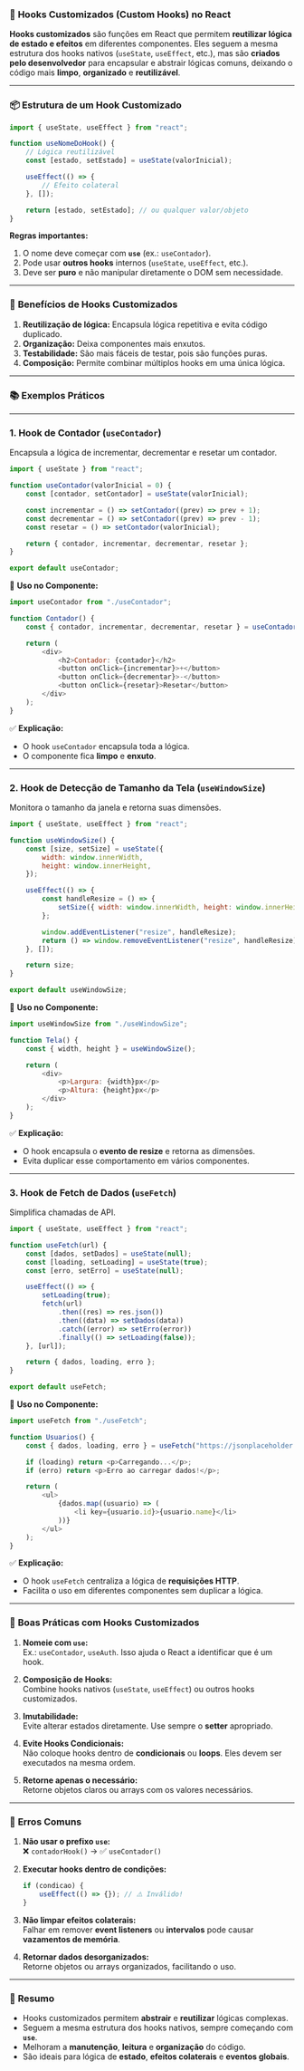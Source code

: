 ### 🎯 **Hooks Customizados (Custom Hooks) no React**

**Hooks customizados** são funções em React que permitem **reutilizar lógica de estado e efeitos** em diferentes componentes. Eles seguem a mesma estrutura dos hooks nativos (`useState`, `useEffect`, etc.), mas são **criados pelo desenvolvedor** para encapsular e abstrair lógicas comuns, deixando o código mais **limpo**, **organizado** e **reutilizável**.

---

### 📦 **Estrutura de um Hook Customizado**

```javascript
import { useState, useEffect } from "react";

function useNomeDoHook() {
	// Lógica reutilizável
	const [estado, setEstado] = useState(valorInicial);

	useEffect(() => {
		// Efeito colateral
	}, []);

	return [estado, setEstado]; // ou qualquer valor/objeto
}
```

**Regras importantes:**

1. O nome deve começar com **`use`** (ex.: `useContador`).
2. Pode usar **outros hooks** internos (`useState`, `useEffect`, etc.).
3. Deve ser **puro** e não manipular diretamente o DOM sem necessidade.

---

### 🚀 **Benefícios de Hooks Customizados**

1. **Reutilização de lógica:** Encapsula lógica repetitiva e evita código duplicado.
2. **Organização:** Deixa componentes mais enxutos.
3. **Testabilidade:** São mais fáceis de testar, pois são funções puras.
4. **Composição:** Permite combinar múltiplos hooks em uma única lógica.

---

### 📚 **Exemplos Práticos**

---

### 1. **Hook de Contador (`useContador`)**

Encapsula a lógica de incrementar, decrementar e resetar um contador.

```javascript
import { useState } from "react";

function useContador(valorInicial = 0) {
	const [contador, setContador] = useState(valorInicial);

	const incrementar = () => setContador((prev) => prev + 1);
	const decrementar = () => setContador((prev) => prev - 1);
	const resetar = () => setContador(valorInicial);

	return { contador, incrementar, decrementar, resetar };
}

export default useContador;
```

📌 **Uso no Componente:**

```javascript
import useContador from "./useContador";

function Contador() {
	const { contador, incrementar, decrementar, resetar } = useContador(5);

	return (
		<div>
			<h2>Contador: {contador}</h2>
			<button onClick={incrementar}>+</button>
			<button onClick={decrementar}>-</button>
			<button onClick={resetar}>Resetar</button>
		</div>
	);
}
```

✅ **Explicação:**

-   O hook `useContador` encapsula toda a lógica.
-   O componente fica **limpo** e **enxuto**.

---

### 2. **Hook de Detecção de Tamanho da Tela (`useWindowSize`)**

Monitora o tamanho da janela e retorna suas dimensões.

```javascript
import { useState, useEffect } from "react";

function useWindowSize() {
	const [size, setSize] = useState({
		width: window.innerWidth,
		height: window.innerHeight,
	});

	useEffect(() => {
		const handleResize = () => {
			setSize({ width: window.innerWidth, height: window.innerHeight });
		};

		window.addEventListener("resize", handleResize);
		return () => window.removeEventListener("resize", handleResize);
	}, []);

	return size;
}

export default useWindowSize;
```

📌 **Uso no Componente:**

```javascript
import useWindowSize from "./useWindowSize";

function Tela() {
	const { width, height } = useWindowSize();

	return (
		<div>
			<p>Largura: {width}px</p>
			<p>Altura: {height}px</p>
		</div>
	);
}
```

✅ **Explicação:**

-   O hook encapsula o **evento de resize** e retorna as dimensões.
-   Evita duplicar esse comportamento em vários componentes.

---

### 3. **Hook de Fetch de Dados (`useFetch`)**

Simplifica chamadas de API.

```javascript
import { useState, useEffect } from "react";

function useFetch(url) {
	const [dados, setDados] = useState(null);
	const [loading, setLoading] = useState(true);
	const [erro, setErro] = useState(null);

	useEffect(() => {
		setLoading(true);
		fetch(url)
			.then((res) => res.json())
			.then((data) => setDados(data))
			.catch((error) => setErro(error))
			.finally(() => setLoading(false));
	}, [url]);

	return { dados, loading, erro };
}

export default useFetch;
```

📌 **Uso no Componente:**

```javascript
import useFetch from "./useFetch";

function Usuarios() {
	const { dados, loading, erro } = useFetch("https://jsonplaceholder.typicode.com/users");

	if (loading) return <p>Carregando...</p>;
	if (erro) return <p>Erro ao carregar dados!</p>;

	return (
		<ul>
			{dados.map((usuario) => (
				<li key={usuario.id}>{usuario.name}</li>
			))}
		</ul>
	);
}
```

✅ **Explicação:**

-   O hook `useFetch` centraliza a lógica de **requisições HTTP**.
-   Facilita o uso em diferentes componentes sem duplicar a lógica.

---

### 🎯 **Boas Práticas com Hooks Customizados**

1. **Nomeie com `use`:**  
   Ex.: `useContador`, `useAuth`. Isso ajuda o React a identificar que é um hook.

2. **Composição de Hooks:**  
   Combine hooks nativos (`useState`, `useEffect`) ou outros hooks customizados.

3. **Imutabilidade:**  
   Evite alterar estados diretamente. Use sempre o **setter** apropriado.

4. **Evite Hooks Condicionais:**  
   Não coloque hooks dentro de **condicionais** ou **loops**. Eles devem ser executados na mesma ordem.

5. **Retorne apenas o necessário:**  
   Retorne objetos claros ou arrays com os valores necessários.

---

### 🚨 **Erros Comuns**

1. **Não usar o prefixo `use`:**  
   ❌ `contadorHook()` → ✅ `useContador()`

2. **Executar hooks dentro de condições:**

    ```javascript
    if (condicao) {
    	useEffect(() => {}); // ⚠️ Inválido!
    }
    ```

3. **Não limpar efeitos colaterais:**  
   Falhar em remover **event listeners** ou **intervalos** pode causar **vazamentos de memória**.

4. **Retornar dados desorganizados:**  
   Retorne objetos ou arrays organizados, facilitando o uso.

---

### 📝 **Resumo**

-   Hooks customizados permitem **abstrair** e **reutilizar** lógicas complexas.
-   Seguem a mesma estrutura dos hooks nativos, sempre começando com **`use`**.
-   Melhoram a **manutenção**, **leitura** e **organização** do código.
-   São ideais para lógica de **estado**, **efeitos colaterais** e **eventos globais**.
